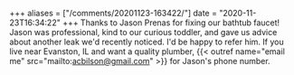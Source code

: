 +++
aliases = ["/comments/20201123-163422/"]
date = "2020-11-23T16:34:22"
+++
Thanks to Jason Prenas for fixing our bathtub faucet! Jason was professional, kind to our curious toddler, and gave us advice about another leak we'd recently noticed. I'd be happy to refer him. If you live near Evanston, IL and want a quality plumber, {{< outref name="email me" src="mailto:acbilson@gmail.com" >}} for Jason's phone number.
